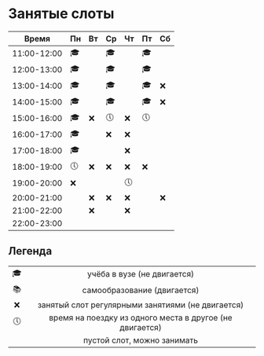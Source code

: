 # Занятые слоты

| Время | Пн | Вт | Ср | Чт | Пт | Сб |
|-----|-----|-----|-----|-----|-----|-----|
| 11:00-12:00 | 🎓 |   | 🎓 |   | 🎓 |  |
| 12:00-13:00 | 🎓 |   | 🎓 |   | 🎓 |  |
| 13:00-14:00 | 🎓 |   | 🎓 |   | 🎓 | ❌ |
| 14:00-15:00 | 🎓 |   | 🎓 |   | 🎓 | ❌ |
| 15:00-16:00 | 🎓 | ❌ | 🕔 | ❌ | 🕔 |  |
| 16:00-17:00 | 🎓 |   | ❌ | ❌ |  |  |
| 17:00-18:00 | 🎓 |  |   | ❌ |  |  |
| 18:00-19:00 | 🕔 | ❌ | ❌ | ❌ | ❌ |  |
| 19:00-20:00 | ❌ |  |   | 🕔 |  |  |
| 20:00-21:00 |   | ❌ | ❌  | ❌ |  | ❌ |
| 21:00-22:00 |   | ❌ |   | ❌ |  |  |
| 22:00-23:00 |   |  |   |  |  |  |

## Легенда

| | |
|:-:|:-:|
| 🎓 | учёба в вузе (не двигается) |
| 📚 | самообразование (двигается) |
| ❌ | занятый слот регулярными занятиями (не двигается) |
| 🕔 | время на поездку из одного места в другое (не двигается) |
|  | пустой слот, можно занимать | 